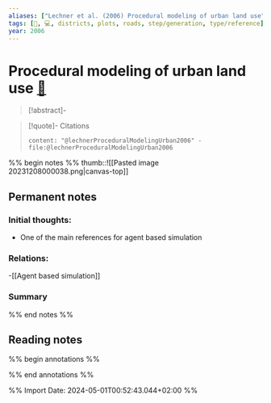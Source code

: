 ```yaml
---
aliases: ["Lechner et al. (2006) Procedural modeling of urban land use"]
tags: [💎, 💻, districts, plots, roads, step/generation, type/reference]
year: 2006
---
```

# Procedural modeling of urban land use [📖](zotero://select/library/items/XKK86RJT)

> [!abstract]-
> 

> [!quote]- Citations
> 
> ```query
> content: "@lechnerProceduralModelingUrban2006" -file:@lechnerProceduralModelingUrban2006
> ```

%% begin notes %%
thumb::![[Pasted image 20231208000038.png|canvas-top]]
## Permanent notes
### Initial thoughts:
- One of the main references for agent based simulation

### Relations:
-[[Agent based simulation]]

### Summary


%% end notes %%
## Reading notes
%% begin annotations %%

%% end annotations %%



%% Import Date: 2024-05-01T00:52:43.044+02:00 %%
